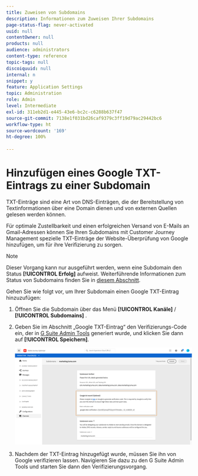 ```yaml
---
title: Zuweisen von Subdomains
description: Informationen zum Zuweisen Ihrer Subdomains
page-status-flag: never-activated
uuid: null
contentOwner: null
products: null
audience: administrators
content-type: reference
topic-tags: null
discoiquuid: null
internal: n
snippet: y
feature: Application Settings
topic: Administration
role: Admin
level: Intermediate
exl-id: 311eb2d1-e445-43e6-bc2c-c6288b637f47
source-git-commit: 7138e1f031bd26caf9379c3ff19d79ac29442bc6
workflow-type: ht
source-wordcount: '169'
ht-degree: 100%

---
```


# Hinzufügen eines Google TXT-Eintrags zu einer Subdomain

TXT-Einträge sind eine Art von DNS-Einträgen, die der Bereitstellung von Textinformationen über eine Domain dienen und von externen Quellen gelesen werden können.

Für optimale Zustellbarkeit und einen erfolgreichen Versand von E-Mails an Gmail-Adressen können Sie Ihren Subdomains mit Customer Journey Management spezielle TXT-Einträge der Website-Überprüfung von Google hinzufügen, um für ihre Verifizierung zu sorgen.

>[!NOTE]
>
> Dieser Vorgang kann nur ausgeführt werden, wenn eine Subdomain den Status **[!UICONTROL Erfolg]** aufweist. Weiterführende Informationen zum Status von Subdomains finden Sie in [diesem Abschnitt](access-subdomains.md).

Gehen Sie wie folgt vor, um Ihrer Subdomain einen Google TXT-Eintrag hinzuzufügen:

1. Öffnen Sie die Subdomain über das Menü **[!UICONTROL Kanäle]** / **[!UICONTROL Subdomains]** .

1. Geben Sie im Abschnitt „Google TXT-Eintrag“ den Verifizierungs-Code ein, der in [G Suite Admin Tools](https://support.google.com/a/answer/183895) generiert wurde, und klicken Sie dann auf **[!UICONTROL Speichern]**.

   ![](../assets/subdomain-google-txt.png)

1. Nachdem der TXT-Eintrag hinzugefügt wurde, müssen Sie ihn von Google verifizieren lassen. Navigieren Sie dazu zu den G Suite Admin Tools und starten Sie dann den Verifizierungsvorgang.
